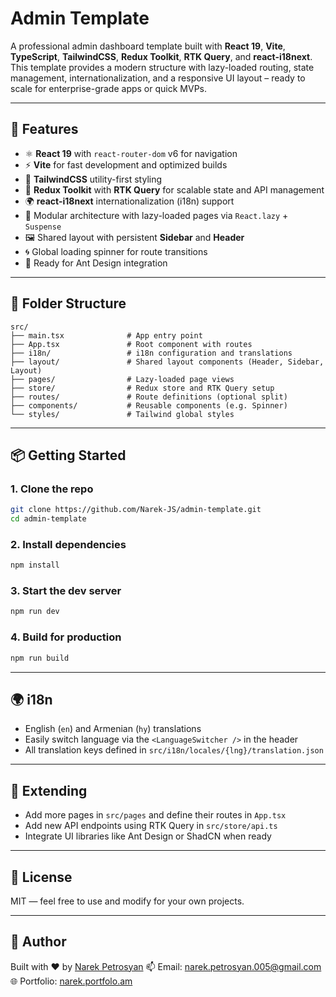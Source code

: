 # Admin Template

A professional admin dashboard template built with **React 19**, **Vite**, **TypeScript**, **TailwindCSS**, **Redux Toolkit**, **RTK Query**, and **react-i18next**. This template provides a modern structure with lazy-loaded routing, state management, internationalization, and a responsive UI layout – ready to scale for enterprise-grade apps or quick MVPs.

---

## 🚀 Features

- ⚛️ **React 19** with `react-router-dom` v6 for navigation
- ⚡ **Vite** for fast development and optimized builds
- 🎨 **TailwindCSS** utility-first styling
- 🧠 **Redux Toolkit** with **RTK Query** for scalable state and API management
- 🌍 **react-i18next** internationalization (i18n) support
- 🧩 Modular architecture with lazy-loaded pages via `React.lazy` + `Suspense`
- 🖼️ Shared layout with persistent **Sidebar** and **Header**
- 🌀 Global loading spinner for route transitions
- 🧱 Ready for Ant Design integration

---

## 📁 Folder Structure

```
src/
├── main.tsx              # App entry point
├── App.tsx               # Root component with routes
├── i18n/                 # i18n configuration and translations
├── layout/               # Shared layout components (Header, Sidebar, Layout)
├── pages/                # Lazy-loaded page views
├── store/                # Redux store and RTK Query setup
├── routes/               # Route definitions (optional split)
├── components/           # Reusable components (e.g. Spinner)
└── styles/               # Tailwind global styles
```

---

## 📦 Getting Started

### 1. Clone the repo

```bash
git clone https://github.com/Narek-JS/admin-template.git
cd admin-template
```

### 2. Install dependencies

```bash
npm install
```

### 3. Start the dev server

```bash
npm run dev
```

### 4. Build for production

```bash
npm run build
```

---

## 🌍 i18n

- English (`en`) and Armenian (`hy`) translations
- Easily switch language via the `<LanguageSwitcher />` in the header
- All translation keys defined in `src/i18n/locales/{lng}/translation.json`

---

## 🧪 Extending

- Add more pages in `src/pages` and define their routes in `App.tsx`
- Add new API endpoints using RTK Query in `src/store/api.ts`
- Integrate UI libraries like Ant Design or ShadCN when ready

---

## 📜 License

MIT — feel free to use and modify for your own projects.

---

## 🙌 Author

Built with ❤️ by [Narek Petrosyan](https://www.linkedin.com/in/narek-petrosyan-dev)
📫 Email: [narek.petrosyan.005@gmail.com](mailto:narek.petrosyan.005@gmail.com)
🌐 Portfolio: [narek.portfolo.am](http://narek.portfolo.am)
